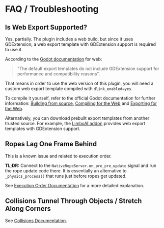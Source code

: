 # FAQ / Troubleshooting

## Is Web Export Supported?

Yes, partially.
The plugin includes a web build, but since it uses GDExtension, a web export template with GDExtension support is required to use it.

According to the [Godot documentation](https://docs.godotengine.org/en/stable/contributing/development/compiling/compiling_for_web.html#gdextension) for web:
> "The default export templates do not include GDExtension support for performance and compatibility reasons".

That means in order to use the web version of this plugin, you will need a custom web export template compiled with `dlink_enabled=yes`.

To compile it yourself, refer to the official Godot documentation for further information: [Building from source](https://docs.godotengine.org/en/stable/contributing/development/compiling/index.html), [Compiling for the Web](https://docs.godotengine.org/en/stable/contributing/development/compiling/compiling_for_web.html) and [Exporting for the Web](https://docs.godotengine.org/en/latest/tutorials/export/exporting_for_web.html).

Alternatively, you can download prebuilt export templates from another trusted source.
For example, the [LimboAI addon](https://github.com/limbonaut/limboai) provides web export templates with GDExtension support.

## Ropes Lag One Frame Behind

This is a known issue and related to execution order.

**TL;DR:** Connect to the `NativeRopeServer.on_pre_pre_update` signal and run the rope update code there. It is essentially an alternative to `_physics_process()` that runs just before ropes get updated.

See [Execution Order Documentation](docs/execution_order.md) for a more detailed explanation.


## Collisions Tunnel Through Objects / Stretch Along Corners

See [Collisions Documentation](docs/collisions.md).

